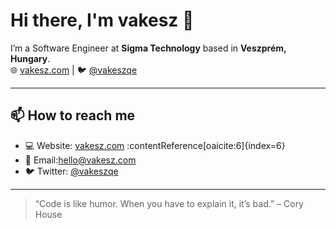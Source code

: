 # Hi there, I'm **vakesz** 👋

I’m a Software Engineer at **Sigma Technology** based in **Veszprém, Hungary**.  
🌐 [vakesz.com](https://vakesz.com) | 🐦 [@vakeszqe](https://twitter.com/vakeszqe)

---

## 📫 How to reach me

- 💻 Website: [vakesz.com](https://vakesz.com) :contentReference[oaicite:6]{index=6}  
- 📧 Email:hello@vakesz.com
- 🐦 Twitter: [@vakeszqe](https://twitter.com/vakeszqe)

---

> “Code is like humor. When you have to explain it, it’s bad.” – Cory House
